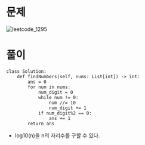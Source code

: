 # 문제
![leetcode_1295](https://user-images.githubusercontent.com/51700219/78253680-ba6f7200-752f-11ea-90cb-3fafdd43db98.png)

# 풀이
```python3
class Solution:
    def findNumbers(self, nums: List[int]) -> int:
        ans = 0
        for num in nums:
            num_digit = 0
            while num != 0:
                num //= 10
                num_digit += 1
            if num_digit%2 == 0:
                ans += 1
        return ans
```
- log10(n)을  n의 자리수를 구할 수 있다.
